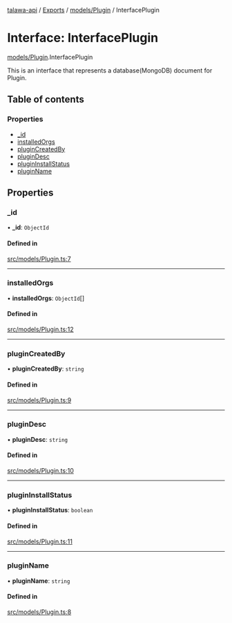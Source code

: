[talawa-api](../README.md) / [Exports](../modules.md) / [models/Plugin](../modules/models_Plugin.md) / InterfacePlugin

# Interface: InterfacePlugin

[models/Plugin](../modules/models_Plugin.md).InterfacePlugin

This is an interface that represents a database(MongoDB) document for Plugin.

## Table of contents

### Properties

- [\_id](models_Plugin.InterfacePlugin.md#_id)
- [installedOrgs](models_Plugin.InterfacePlugin.md#installedorgs)
- [pluginCreatedBy](models_Plugin.InterfacePlugin.md#plugincreatedby)
- [pluginDesc](models_Plugin.InterfacePlugin.md#plugindesc)
- [pluginInstallStatus](models_Plugin.InterfacePlugin.md#plugininstallstatus)
- [pluginName](models_Plugin.InterfacePlugin.md#pluginname)

## Properties

### \_id

• **\_id**: `ObjectId`

#### Defined in

[src/models/Plugin.ts:7](https://github.com/Nitya-Pasrija/talawa-api/blob/80ec51a/src/models/Plugin.ts#L7)

___

### installedOrgs

• **installedOrgs**: `ObjectId`[]

#### Defined in

[src/models/Plugin.ts:12](https://github.com/Nitya-Pasrija/talawa-api/blob/80ec51a/src/models/Plugin.ts#L12)

___

### pluginCreatedBy

• **pluginCreatedBy**: `string`

#### Defined in

[src/models/Plugin.ts:9](https://github.com/Nitya-Pasrija/talawa-api/blob/80ec51a/src/models/Plugin.ts#L9)

___

### pluginDesc

• **pluginDesc**: `string`

#### Defined in

[src/models/Plugin.ts:10](https://github.com/Nitya-Pasrija/talawa-api/blob/80ec51a/src/models/Plugin.ts#L10)

___

### pluginInstallStatus

• **pluginInstallStatus**: `boolean`

#### Defined in

[src/models/Plugin.ts:11](https://github.com/Nitya-Pasrija/talawa-api/blob/80ec51a/src/models/Plugin.ts#L11)

___

### pluginName

• **pluginName**: `string`

#### Defined in

[src/models/Plugin.ts:8](https://github.com/Nitya-Pasrija/talawa-api/blob/80ec51a/src/models/Plugin.ts#L8)
